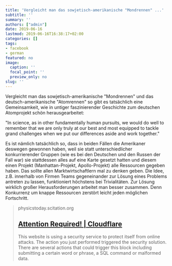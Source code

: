 ```yaml
---
title: 'Vergleicht man das sowjetisch-amerikanische "Mondrennen" ...'
subtitle: ''
summary: ''
authors: ["admin"]
date: 2019-06-16
lastmod: 2019-06-16T16:38:17+02:00
categories: []
tags:
- facebook
- german
featured: no
image:
  caption: ''
  focal_point: ''
  preview_only: no
slug: ''
---
```

Vergleicht man das sowjetisch-amerikanische "Mondrennen" und das deutsch-amerikanische "Atomrennen" so gibt es tatsächlich eine Gemeinsamkeit, wie in untiger faszinierender Geschichte zum deutschen Atomprojekt schön herausgearbeitet:

"In science, as in other fundamentally human pursuits, we would do well to remember that we are only truly at our best and most equipped to tackle grand challenges when we put our differences aside and work together."

Es ist nämlich tatsächlich so, dass in beiden Fällen die Amerikaner deswegen gewonnen haben, weil sie statt unterschiedlicher konkurrierender Gruppen (wie es bei den Deutschen und den Russen der Fall war) sie stattdessen alles auf eine Karte gesetzt hatten und diesem einen Projekt (Manhattan-Projekt, Apollo-Projekt) alle Ressourcen gegeben haben. Das sollte allen Marktwirtschaftlern mal zu denken geben. Die Idee, z.B. innerhalb von Firmen Teams gegeneinander zur Lösung eines Problems antreten zu lassen, funktioniert höchstens bei Trivialitäten. Zur Lösung wirklich großer Herausforderungen arbeitet man besser zusammen. Denn Konkurrenz um knappe Ressourcen zerstört leicht jeden möglichen Fortschritt.
> physicstoday.scitation.org
> ## [Attention Required! | Cloudflare](https://physicstoday.scitation.org/doi/10.1063/PT.3.4202)
>
>This website is using a security service to protect itself from online attacks. The action you just performed triggered the security solution. There are several actions that could trigger this block including submitting a certain word or phrase, a SQL command or malformed data.


